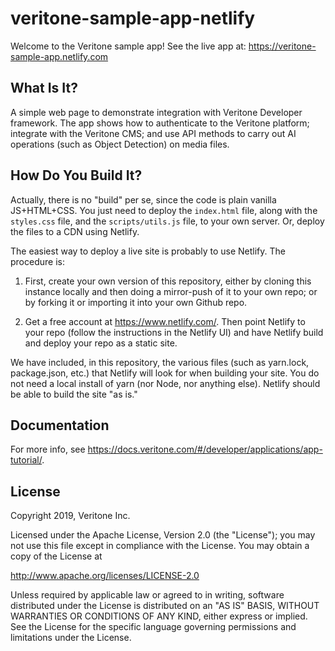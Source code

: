 # veritone-sample-app-netlify

Welcome to the Veritone sample app! See the live app at: https://veritone-sample-app.netlify.com

## What Is It?
A simple web page to demonstrate integration with Veritone Developer framework. The app shows how to authenticate to the Veritone platform; integrate with the Veritone CMS; and use API methods to carry out AI operations (such as Object Detection) on media files.

## How Do You Build It?

Actually, there is no "build" per se, since the code is plain vanilla JS+HTML+CSS. You just need to deploy the `index.html` file, along with the `styles.css` file, and the `scripts/utils.js` file, to your own server. Or, deploy the files to a CDN using Netlify.

The easiest way to deploy a live site is probably to use Netlify. The procedure is:

1. First, create your own version of this repository, either by cloning this instance locally and then doing a mirror-push of it to your own repo; or by forking it or importing it into your own Github repo.

2. Get a free account at https://www.netlify.com/. Then point Netlify to your repo (follow the instructions in the Netlify UI) and have Netlify build and deploy your repo as a static site. 

We have included, in this repository, the various files (such as yarn.lock, package.json, etc.) that Netlify will look for when building your site. You do not need a local install of yarn (nor Node, nor anything else). Netlify should be able to build the site "as is."

## Documentation
For more info, see https://docs.veritone.com/#/developer/applications/app-tutorial/.

## License
Copyright 2019, Veritone Inc.

Licensed under the Apache License, Version 2.0 (the "License"); you may not use this file except in compliance with the License. You may obtain a copy of the License at

http://www.apache.org/licenses/LICENSE-2.0

Unless required by applicable law or agreed to in writing, software distributed under the License is distributed on an "AS IS" BASIS, WITHOUT WARRANTIES OR CONDITIONS OF ANY KIND, either express or implied. See the License for the specific language governing permissions and limitations under the License.
